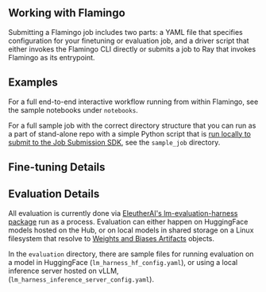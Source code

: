 ## Working with Flamingo

Submitting a Flamingo job includes two parts: a YAML file that specifies configuration for your finetuning or evaluation job, and a driver script that either invokes the Flamingo CLI directly or submits a job to Ray that invokes Flamingo as its entrypoint.

## Examples

For a full end-to-end interactive workflow running from within Flamingo, see the sample notebooks under `notebooks`.

For a full sample job with the correct directory structure that you can run as a part of stand-alone repo with a simple Python script that is [run locally to submit to the Job Submission SDK](https://docs.ray.io/en/latest/cluster/running-applications/job-submission/sdk.html#submitting-a-ray-job), see the `sample_job` directory.

## Fine-tuning Details



## Evaluation Details

All evaluation is currently done via [EleutherAI's lm-evaluation-harness package](https://github.com/EleutherAI/lm-evaluation-harness) run as a process. Evaluation can either happen on HuggingFace models hosted on the Hub, or on local models in shared storage on a Linux filesystem that resolve to [Weights and Biases Artifacts](https://docs.wandb.ai/ref/python/artifact) objects.

In the `evaluation` directory, there are sample files for running evaluation on a model in HuggingFace (`lm_harness_hf_config.yaml`), or using a local inference server hosted on vLLM, (`lm_harness_inference_server_config.yaml`).
